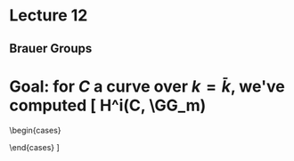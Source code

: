 # Lecture 12

## Brauer Groups

Goal: for $C$ a curve over $k=\bar k$, we've computed
\[ 
H^i(C, \GG_m) 
= 
\begin{cases}

\end{cases}
\]
